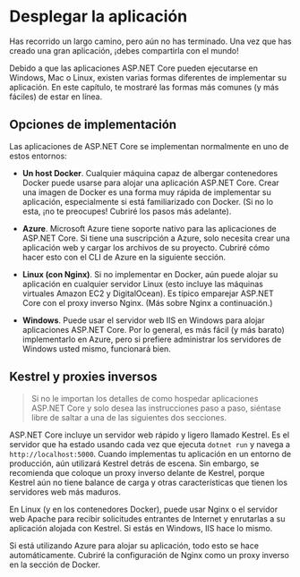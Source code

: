 # Desplegar la aplicación
Has recorrido un largo camino, pero aún no has terminado. Una vez que has creado una gran aplicación, ¡debes compartirla con el mundo!

Debido a que las aplicaciones ASP.NET Core pueden ejecutarse en Windows, Mac o Linux, existen varias formas diferentes de implementar su aplicación. En este capítulo, te mostraré las formas más comunes (y más fáciles) de estar en línea.

## Opciones de implementación

Las aplicaciones de ASP.NET Core se implementan normalmente en uno de estos entornos:

* **Un host Docker**. Cualquier máquina capaz de albergar contenedores Docker puede usarse para alojar una aplicación ASP.NET Core. Crear una imagen de Docker es una forma muy rápida de implementar su aplicación, especialmente si está familiarizado con Docker. (Si no lo esta, ¡no te preocupes! Cubriré los pasos más adelante).

* **Azure**. Microsoft Azure tiene soporte nativo para las aplicaciones de ASP.NET Core. Si tiene una suscripción a Azure, solo necesita crear una aplicación web y cargar los archivos de su proyecto. Cubriré cómo hacer esto con el CLI de Azure en la siguiente sección.

* **Linux (con Nginx)**. Si no implementar en Docker, aún puede alojar su aplicación en cualquier servidor Linux (esto incluye las máquinas virtuales Amazon EC2 y DigitalOcean). Es típico emparejar ASP.NET Core con el proxy inverso Nginx. (Más sobre Nginx a continuación.)


* **Windows**. Puede usar el servidor web IIS en Windows para alojar aplicaciones ASP.NET Core. Por lo general, es más fácil (y más barato) implementarlo en Azure, pero si prefiere administrar los servidores de Windows usted mismo, funcionará bien.

## Kestrel y proxies inversos

> Si no le importan los detalles de como hospedar aplicaciones ASP.NET Core y solo desea las instrucciones paso a paso, siéntase libre de saltar a una de las siguientes dos secciones.

ASP.NET Core incluye un servidor web rápido y ligero llamado Kestrel. Es el servidor que ha estado usando cada vez que ejecuta `dotnet run` y navega a `http://localhost:5000`. Cuando implementas tu aplicación en un entorno de producción, aún utilizará Kestrel detrás de escena. Sin embargo, se recomienda que coloque un proxy inverso delante de Kestrel, porque Kestrel aún no tiene balance de carga y otras características que tienen los servidores web más maduros.

En Linux (y en los contenedores Docker), puede usar Nginx o el servidor web Apache para recibir solicitudes entrantes de Internet y enrutarlas a su aplicación alojada con Kestrel. Si estás en Windows, IIS hace lo mismo.

Si está utilizando Azure para alojar su aplicación, todo esto se hace automáticamente. Cubriré la configuración de Nginx como un proxy inverso en la sección de Docker.